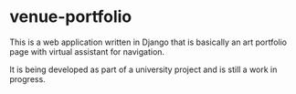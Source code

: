 # venue-portfolio
This is a web application written in Django that is basically an art portfolio page with virtual assistant for navigation.

It is being developed as part of a university project and is still a work in progress.
